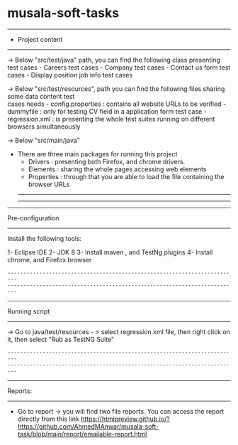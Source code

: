# musala-soft-tasks

_________________

- Project content
_________________

 -> Below "src/test/java" path, you can find the following class presenting test cases
	- Careers test cases
	- Company test cases
	- Contact us form test cases
	- Display position job info test cases

 -> Below "src/test/resources", path you can  find the following files sharing some data content test  
    cases needs
	- config.properties : contains all website URLs to be verified
	- dummyfile : only for testing CV field in a application form test case
	- regression.xml : is presenting the whole test suites running on different browsers
	  simultaneously

-> Below "src/main/java"
  - There are three main packages for running this project
	- Drivers : presenting both Firefox, and chrome drivers.
	- Elements : sharing the whole pages accessing web elements
	- Properties : through that you are able to load the file containing the browser URLs
	-------------------------------------------------------------------------
	-------------------------------------------------------------------------
_________________

Pre-configuration
_________________

Install the following tools:

1- Eclipse IDE
2- JDK 8
3- Install maven , and TestNg plugins
4- Install chrome, and Firefox browser

	-------------------------------------------------------------------------
	-------------------------------------------------------------------------
_________________

Running script
_________________

-> Go to java/test/resources - > select regression.xml file, then right click on it, then select 
   "Rub as TestNG Suite"

	-------------------------------------------------------------------------
	-------------------------------------------------------------------------
_________________

Reports:
_________________

- Go to report -> you will find two file reports. You can access the report directly from this link https://htmlpreview.github.io/?https://github.com/AhmedMAnwar/musala-soft-task/blob/main/report/emailable-report.html
